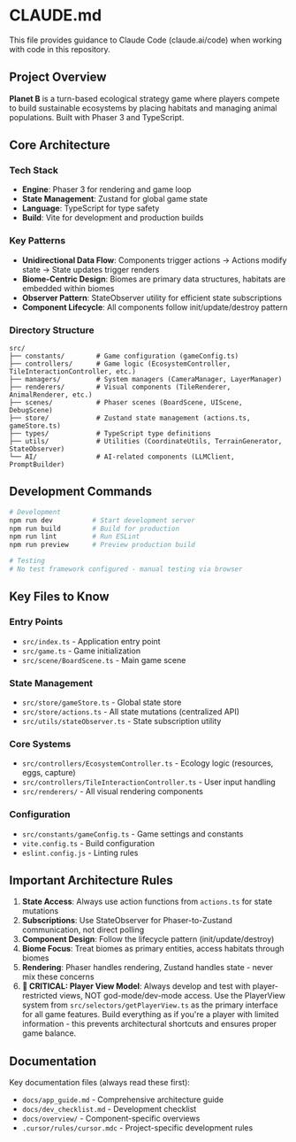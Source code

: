# CLAUDE.md

This file provides guidance to Claude Code (claude.ai/code) when working with code in this repository.

## Project Overview

**Planet B** is a turn-based ecological strategy game where players compete to build sustainable ecosystems by placing habitats and managing animal populations. Built with Phaser 3 and TypeScript.

## Core Architecture

### Tech Stack
- **Engine**: Phaser 3 for rendering and game loop
- **State Management**: Zustand for global game state
- **Language**: TypeScript for type safety
- **Build**: Vite for development and production builds

### Key Patterns
- **Unidirectional Data Flow**: Components trigger actions → Actions modify state → State updates trigger renders
- **Biome-Centric Design**: Biomes are primary data structures, habitats are embedded within biomes
- **Observer Pattern**: StateObserver utility for efficient state subscriptions
- **Component Lifecycle**: All components follow init/update/destroy pattern

### Directory Structure
```
src/
├── constants/        # Game configuration (gameConfig.ts)
├── controllers/      # Game logic (EcosystemController, TileInteractionController, etc.)
├── managers/         # System managers (CameraManager, LayerManager)
├── renderers/        # Visual components (TileRenderer, AnimalRenderer, etc.)
├── scenes/           # Phaser scenes (BoardScene, UIScene, DebugScene)
├── store/            # Zustand state management (actions.ts, gameStore.ts)
├── types/            # TypeScript type definitions
├── utils/            # Utilities (CoordinateUtils, TerrainGenerator, StateObserver)
└── AI/               # AI-related components (LLMClient, PromptBuilder)
```

## Development Commands

```bash
# Development
npm run dev          # Start development server
npm run build        # Build for production
npm run lint         # Run ESLint
npm run preview      # Preview production build

# Testing
# No test framework configured - manual testing via browser
```

## Key Files to Know

### Entry Points
- `src/index.ts` - Application entry point
- `src/game.ts` - Game initialization
- `src/scene/BoardScene.ts` - Main game scene

### State Management
- `src/store/gameStore.ts` - Global state store
- `src/store/actions.ts` - All state mutations (centralized API)
- `src/utils/stateObserver.ts` - State subscription utility

### Core Systems
- `src/controllers/EcosystemController.ts` - Ecology logic (resources, eggs, capture)
- `src/controllers/TileInteractionController.ts` - User input handling
- `src/renderers/` - All visual rendering components

### Configuration
- `src/constants/gameConfig.ts` - Game settings and constants
- `vite.config.ts` - Build configuration
- `eslint.config.js` - Linting rules

## Important Architecture Rules

1. **State Access**: Always use action functions from `actions.ts` for state mutations
2. **Subscriptions**: Use StateObserver for Phaser-to-Zustand communication, not direct polling
3. **Component Design**: Follow the lifecycle pattern (init/update/destroy)
4. **Biome Focus**: Treat biomes as primary entities, access habitats through biomes
5. **Rendering**: Phaser handles rendering, Zustand handles state - never mix these concerns
6. **🚨 CRITICAL: Player View Model**: Always develop and test with player-restricted views, NOT god-mode/dev-mode access. Use the PlayerView system from `src/selectors/getPlayerView.ts` as the primary interface for all game features. Build everything as if you're a player with limited information - this prevents architectural shortcuts and ensures proper game balance.

## Documentation

Key documentation files (always read these first):
- `docs/app_guide.md` - Comprehensive architecture guide
- `docs/dev_checklist.md` - Development checklist
- `docs/overview/` - Component-specific overviews
- `.cursor/rules/cursor.mdc` - Project-specific development rules